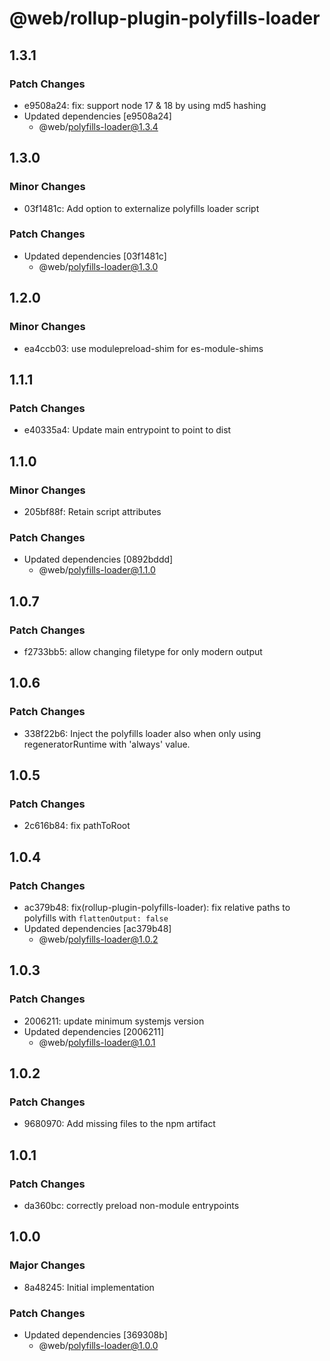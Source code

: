 # @web/rollup-plugin-polyfills-loader

## 1.3.1

### Patch Changes

- e9508a24: fix: support node 17 & 18 by using md5 hashing
- Updated dependencies [e9508a24]
  - @web/polyfills-loader@1.3.4

## 1.3.0

### Minor Changes

- 03f1481c: Add option to externalize polyfills loader script

### Patch Changes

- Updated dependencies [03f1481c]
  - @web/polyfills-loader@1.3.0

## 1.2.0

### Minor Changes

- ea4ccb03: use modulepreload-shim for es-module-shims

## 1.1.1

### Patch Changes

- e40335a4: Update main entrypoint to point to dist

## 1.1.0

### Minor Changes

- 205bf88f: Retain script attributes

### Patch Changes

- Updated dependencies [0892bddd]
  - @web/polyfills-loader@1.1.0

## 1.0.7

### Patch Changes

- f2733bb5: allow changing filetype for only modern output

## 1.0.6

### Patch Changes

- 338f22b6: Inject the polyfills loader also when only using regeneratorRuntime with 'always' value.

## 1.0.5

### Patch Changes

- 2c616b84: fix pathToRoot

## 1.0.4

### Patch Changes

- ac379b48: fix(rollup-plugin-polyfills-loader): fix relative paths to polyfills with `flattenOutput: false`
- Updated dependencies [ac379b48]
  - @web/polyfills-loader@1.0.2

## 1.0.3

### Patch Changes

- 2006211: update minimum systemjs version
- Updated dependencies [2006211]
  - @web/polyfills-loader@1.0.1

## 1.0.2

### Patch Changes

- 9680970: Add missing files to the npm artifact

## 1.0.1

### Patch Changes

- da360bc: correctly preload non-module entrypoints

## 1.0.0

### Major Changes

- 8a48245: Initial implementation

### Patch Changes

- Updated dependencies [369308b]
  - @web/polyfills-loader@1.0.0
